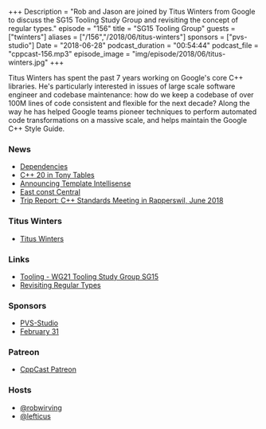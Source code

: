 +++
Description = "Rob and Jason are joined by Titus Winters from Google to discuss the SG15 Tooling Study Group and revisiting the concept of regular types."
episode = "156"
title = "SG15 Tooling Group"
guests = ["twinters"]
aliases = ["/156","/2018/06/titus-winters"]
sponsors = ["pvs-studio"]
Date = "2018-06-28"
podcast_duration = "00:54:44"
podcast_file = "cppcast-156.mp3"
episode_image = "img/episode/2018/06/titus-winters.jpg"
+++

Titus Winters has spent the past 7 years working on Google's core C++ libraries. He's particularly interested in issues of large scale software engineer and codebase maintenance: how do we keep a codebase of over 100M lines of code consistent and flexible for the next decade? Along the way he has helped Google teams pioneer techniques to perform automated code transformations on a massive scale, and helps maintain the Google C++ Style Guide.

### News ###

 - [Dependencies](https://github.com/lucasg/Dependencies)
 - [C++ 20 in Tony Tables](https://github.com/tvaneerd/cpp20_in_TTs)
 - [Announcing Template Intellisense](https://blogs.msdn.microsoft.com/vcblog/2018/06/26/template-intellisense/)
 - [East const Central](http://slashslash.info/eastconst/)
 - [Trip Report: C++ Standards Meeting in Rapperswil, June 2018](https://botondballo.wordpress.com/2018/06/20/trip-report-c-standards-meeting-in-rapperswil-june-2018/)
 
### Titus Winters ###

 - [Titus Winters](https://www.linkedin.com/in/tituswinters)

### Links ###

 - [Tooling - WG21 Tooling Study Group SG15](http://www.open-std.org/mailman/listinfo/tooling)
 - [Revisiting Regular Types](https://abseil.io/blog/20180531-regular-types)

### Sponsors ###

- [PVS-Studio](https://www.viva64.com/pvs-studio)
- [February 31](https://www.viva64.com/en/b/0550/)

### Patreon ###

- [CppCast Patreon](https://www.patreon.com/CppCast)

### Hosts ###

- [@robwirving](https://twitter.com/robwirving)
- [@lefticus](https://twitter.com/lefticus)

